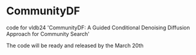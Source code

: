 # CommunityDF
code for vldb24 'CommunityDF: A Guided Conditional Denoising Diffusion Approach for Community Search'

The code will be ready and released by the March 20th
